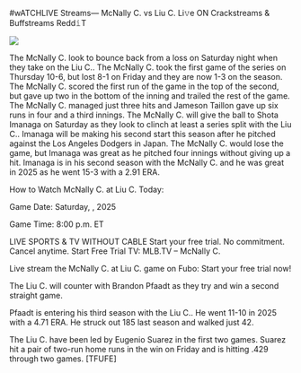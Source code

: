 #wATCHLIVE Streams— McNally C. vs Liu C. Li𝚟e ON Crackstreams & Buffstreams Redd𝚒T  
  
  
[![](https://i.imgur.com/qSNzIqt.png)](https://movie.rssnews.media/YErytbt.php)  
  
The McNally C. look to bounce back from a loss on Saturday night when they take on the Liu C.. The McNally C. took the first game of the series on Thursday 10-6, but lost 8-1 on Friday and they are now 1-3 on the season. The McNally C. scored the first run of the game in the top of the second, but gave up two in the bottom of the inning and trailed the rest of the game. The McNally C. managed just three hits and Jameson Taillon gave up six runs in four and a third innings. The McNally C. will give the ball to Shota Imanaga on Saturday as they look to clinch at least a series split with the Liu C.. Imanaga will be making his second start this season after he pitched against the Los Angeles Dodgers in Japan. The McNally C. would lose the game, but Imanaga was great as he pitched four innings without giving up a hit. Imanaga is in his second season with the McNally C. and he was great in 2025 as he went 15-3 with a 2.91 ERA.

How to Watch McNally C. at Liu C. Today:

Game Date: Saturday, , 2025

Game Time: 8:00 p.m. ET

LIVE SPORTS & TV WITHOUT CABLE
Start your free trial. No commitment. Cancel anytime.
Start Free Trial
TV: MLB.TV – McNally C.

Live stream the McNally C. at Liu C. game on Fubo: Start your free trial now!

The Liu C. will counter with Brandon Pfaadt as they try and win a second straight game.

Pfaadt is entering his third season with the Liu C.. He went 11-10 in 2025 with a 4.71 ERA. He struck out 185 last season and walked just 42.

The Liu C. have been led by Eugenio Suarez in the first two games. Suarez hit a pair of two-run home runs in the win on Friday and is hitting .429 through two games. [TFUFE]